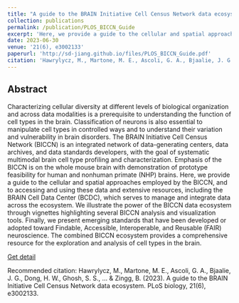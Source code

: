```yaml
---
title: "A guide to the BRAIN Initiative Cell Census Network data ecosystem"
collection: publications
permalink: /publication/PLOS_BICCN_Guide
excerpt: 'Here, we provide a guide to the cellular and spatial approaches employed by the BICCN, and to accessing and using these data and extensive resources, including the BRAIN Cell Data Center (BCDC), which serves to manage and integrate data across the ecosystem.'
date: 2023-06-30
venue: '21(6), e3002133'
paperurl: 'http://sd-jiang.github.io/files/PLOS_BICCN_Guide.pdf'
citation: 'Hawrylycz, M., Martone, M. E., Ascoli, G. A., Bjaalie, J. G., Dong, H. W., Ghosh, S. S., ... & Zingg, B. (2023). A guide to the BRAIN Initiative Cell Census Network data ecosystem. PLoS biology, 21(6), e3002133.'
---
```

## Abstract
Characterizing cellular diversity at different levels of biological organization and across data modalities is a prerequisite to understanding the function of cell types in the brain. Classification of neurons is also essential to manipulate cell types in controlled ways and to understand their variation and vulnerability in brain disorders. The BRAIN Initiative Cell Census Network (BICCN) is an integrated network of data-generating centers, data archives, and data standards developers, with the goal of systematic multimodal brain cell type profiling and characterization. Emphasis of the BICCN is on the whole mouse brain with demonstration of prototype feasibility for human and nonhuman primate (NHP) brains. Here, we provide a guide to the cellular and spatial approaches employed by the BICCN, and to accessing and using these data and extensive resources, including the BRAIN Cell Data Center (BCDC), which serves to manage and integrate data across the ecosystem. We illustrate the power of the BICCN data ecosystem through vignettes highlighting several BICCN analysis and visualization tools. Finally, we present emerging standards that have been developed or adopted toward Findable, Accessible, Interoperable, and Reusable (FAIR) neuroscience. The combined BICCN ecosystem provides a comprehensive resource for the exploration and analysis of cell types in the brain.

[Get detail](http://sd-jiang.github.io/files/PLOS_BICCN_Guide.pdf)

Recommended citation: Hawrylycz, M., Martone, M. E., Ascoli, G. A., Bjaalie, J. G., Dong, H. W., Ghosh, S. S., ... & Zingg, B. (2023). A guide to the BRAIN Initiative Cell Census Network data ecosystem. PLoS biology, 21(6), e3002133.